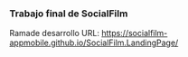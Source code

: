 ### Trabajo final de SocialFilm

Ramade desarrollo
URL: https://socialfilm-appmobile.github.io/SocialFilm.LandingPage/ 

